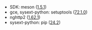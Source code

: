- SDK: meson ([1.5.1](https://mesonbuild.com/Release-notes-for-1-5-0.html))
- gce, sysext-python: setuptools ([72.1.0](https://github.com/pypa/setuptools/blob/v72.1.0/NEWS.rst))
- nghttp2 ([1.62.1](https://github.com/nghttp2/nghttp2/releases/tag/v1.62.1))
- sysext-python: pip ([24.2](https://github.com/pypa/pip/blob/24.2/NEWS.rst))
